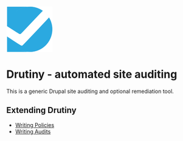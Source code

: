 ![Drutiny](https://github.com/drutiny/drutiny/raw/2.x/assets/logo.png)

# Drutiny - automated site auditing
This is a generic Drupal site auditing and optional remediation tool.

## Extending Drutiny
  * [Writing Policies](policy.md)
  * [Writing Audits](audits.md)
